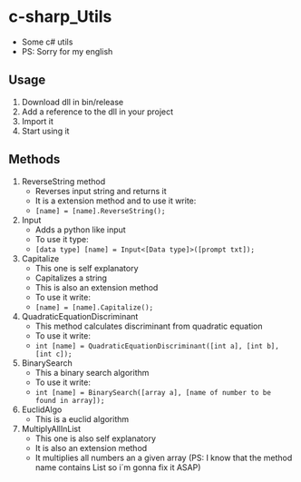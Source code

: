 # c-sharp_Utils
* Some c# utils
* PS: Sorry for my english

## Usage
1. Download dll in bin/release
2. Add a reference to the dll in your project
3. Import it 
4. Start using it

## Methods 
1. ReverseString method
    * Reverses input string and returns it
    * It is a extension method and to use it write:
    * ```[name] = [name].ReverseString();```
2. Input
    * Adds a python like input
    * To use it type:
    * ```[data type] [name] = Input<[Data type]>([prompt txt]);```
3. Capitalize
    * This one is self explanatory
    * Capitalizes a string
    * This is also an extension method
    * To use it write:
    * ```[name] = [name].Capitalize();```
4. QuadraticEquationDiscriminant
    * This method calculates discriminant from quadratic equation
    * To use it write:
    * ```int [name] = QuadraticEquationDiscriminant([int a], [int b], [int c]);```
5. BinarySearch
    * This a binary search algorithm
    * To use it write:
    * ```int [name] = BinarySearch([array a], [name of number to be found in array]);```
6. EuclidAlgo
   * This is a euclid algorithm
7. MultiplyAllInList
    * This one is also self explanatory
    * It is also an extension method
    * It multiplies all numbers an a given array (PS: I know that the method name contains List so i´m gonna fix it ASAP)

